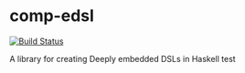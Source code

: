 comp-edsl
=========

[![Build Status](https://travis-ci.org/emilaxelsson/comp-edsl.png)](https://travis-ci.org/emilaxelsson/comp-edsl)

A library for creating Deeply embedded DSLs in Haskell
test
